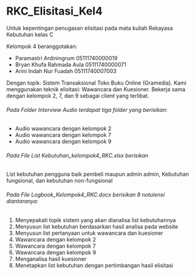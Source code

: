 # RKC_Elisitasi_Kel4

Untuk kepentingan penugasan elisitasi pada mata kuliah Rekayasa Kebutuhan kelas C

Kelompok 4 beranggotakan:
* Paramastri Ardiningrum 05111740000019
* Bryan Khufa Rahmada Aula 05111740000071
* Arini Indah Nur Fuadah 05111740007003

Dengan topik: Sistem Transaksional Toko Buku Online (Gramedia). Kami menggunakan teknik elisitasi: Wawancara dan Kuesioner. Bekerja sama dengan kelompok 2, 7, dan 9 sebagai client yang terlibat.

###### Pada Folder Interview Audio terdapat tiga folder yang berisikan:
* Audio wawancara dengan kelompok 2
* Audio wawancara dengan kelompok 7
* Audio wawancara dengan kelompok 9

###### Pada File List Kebutuhan_kelompok4_RKC.xlsx berisikan
List kebutuhan pengguna baik pembeli maupun admin admin, Kebutuhan fungsional, dan kebutuhan non-fungsional

###### Pada File Logbook_Kelompok4_RKC.docx berisikan 8 notulensi diantaranya:
1. Menyepakati topik sistem yang akan dianalisa list kebutuhannya
2. Menyusun list kebutuhan berdasarkan hasil analisa pada website
3. Menyusun list pertanyaan untuk wawancara dan kuesioner
4. Wawancara dengan kelompok 2
5. Wawancara dengan kelompok 7
6. Wawancara dengan kelompok 9
7. Menganalisa hasil kuesioner
8. Menetapkan list kebutuhan dengan pertimbangan hasil elisitasi

